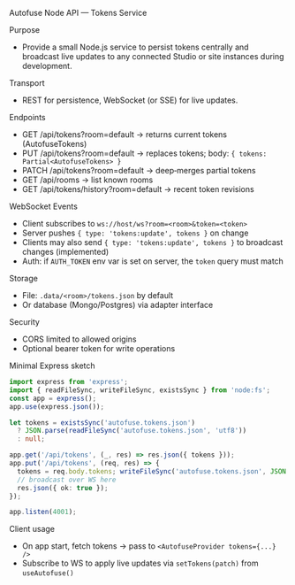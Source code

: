 Autofuse Node API — Tokens Service

Purpose
- Provide a small Node.js service to persist tokens centrally and broadcast live updates to any connected Studio or site instances during development.

Transport
- REST for persistence, WebSocket (or SSE) for live updates.

Endpoints
- GET /api/tokens?room=default → returns current tokens (AutofuseTokens)
- PUT /api/tokens?room=default → replaces tokens; body: `{ tokens: Partial<AutofuseTokens> }`
- PATCH /api/tokens?room=default → deep‑merges partial tokens
- GET /api/rooms → list known rooms
- GET /api/tokens/history?room=default → recent token revisions

WebSocket Events
- Client subscribes to `ws://host/ws?room=<room>&token=<token>`
- Server pushes `{ type: 'tokens:update', tokens }` on change
- Clients may also send `{ type: 'tokens:update', tokens }` to broadcast changes (implemented)
- Auth: if `AUTH_TOKEN` env var is set on server, the `token` query must match

Storage
- File: `.data/<room>/tokens.json` by default
- Or database (Mongo/Postgres) via adapter interface

Security
- CORS limited to allowed origins
- Optional bearer token for write operations

Minimal Express sketch

```ts
import express from 'express';
import { readFileSync, writeFileSync, existsSync } from 'node:fs';
const app = express();
app.use(express.json());

let tokens = existsSync('autofuse.tokens.json')
  ? JSON.parse(readFileSync('autofuse.tokens.json', 'utf8'))
  : null;

app.get('/api/tokens', (_, res) => res.json({ tokens }));
app.put('/api/tokens', (req, res) => {
  tokens = req.body.tokens; writeFileSync('autofuse.tokens.json', JSON.stringify(tokens, null, 2));
  // broadcast over WS here
  res.json({ ok: true });
});

app.listen(4001);
```

Client usage
- On app start, fetch tokens → pass to `<AutofuseProvider tokens={...} />`
- Subscribe to WS to apply live updates via `setTokens(patch)` from `useAutofuse()`
